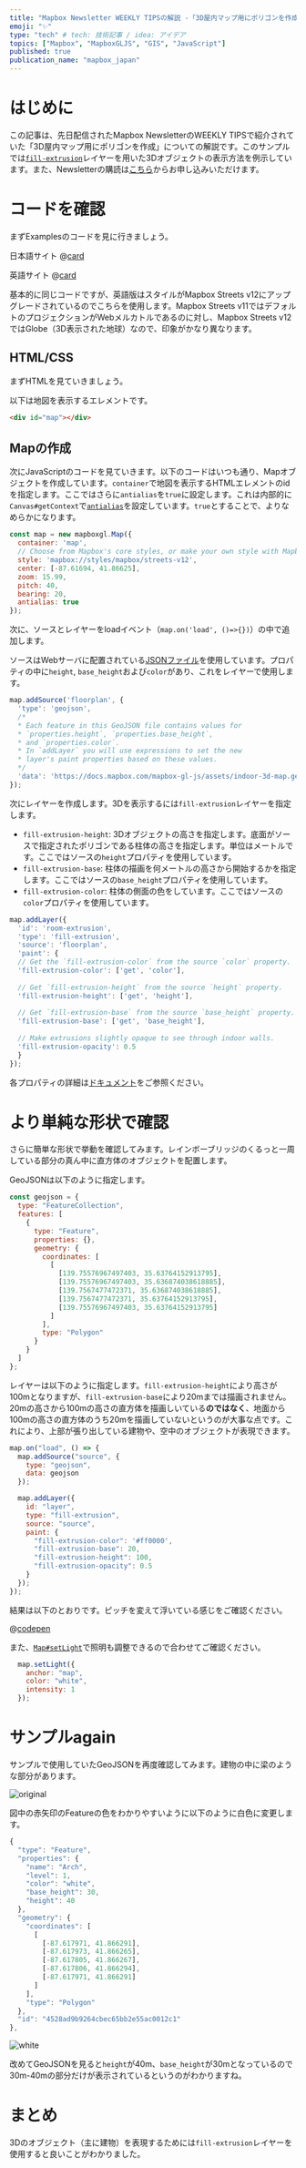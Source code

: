 ```yaml
---
title: "Mapbox Newsletter WEEKLY TIPSの解説 -「3D屋内マップ用にポリゴンを作成」"
emoji: "✨"
type: "tech" # tech: 技術記事 / idea: アイデア
topics: ["Mapbox", "MapboxGLJS", "GIS", "JavaScript"]
published: true
publication_name: "mapbox_japan"
---
```


# はじめに

この記事は、先日配信されたMapbox NewsletterのWEEKLY TIPSで紹介されていた「3D屋内マップ用にポリゴンを作成」についての解説です。このサンプルでは[`fill-extrusion`](https://docs.mapbox.com/mapbox-gl-js/style-spec/layers/#fill-extrusion)レイヤーを用いた3Dオブジェクトの表示方法を例示しています。また、Newsletterの購読は[こちら](https://www.mapbox.jp/blog?#:~:text=%E3%83%8B%E3%83%A5%E3%83%BC%E3%82%B9%E3%83%AC%E3%82%BF%E3%83%BC%E3%82%92%E8%B3%BC%E8%AA%AD)からお申し込みいただけます。


# コードを確認

まずExamplesのコードを見に行きましょう。

日本語サイト
@[card](https://docs.mapbox.com/jp/mapbox-gl-js/example/3d-extrusion-floorplan/)

英語サイト
@[card](https://docs.mapbox.com/mapbox-gl-js/example/3d-extrusion-floorplan/)

基本的に同じコードですが、英語版はスタイルがMapbox Streets v12にアップグレードされているのでこちらを使用します。Mapbox Streets v11ではデフォルトのプロジェクションがWebメルカトルであるのに対し、Mapbox Streets v12ではGlobe（3D表示された地球）なので、印象がかなり異なります。

## HTML/CSS

まずHTMLを見ていきましょう。

以下は地図を表示するエレメントです。

```HTML
<div id="map"></div>
```

## Mapの作成

次にJavaScriptのコードを見ていきます。以下のコードはいつも通り、Mapオブジェクトを作成しています。`container`で地図を表示するHTMLエレメントのidを指定します。ここではさらに`antialias`を`true`に設定します。これは内部的に`Canvas#getContext`で[`antialias`](https://developer.mozilla.org/en-US/docs/Web/API/HTMLCanvasElement/getContext#parameters:~:text=the%20event%20loop-,antialias,-A%20boolean%20value)を設定しています。`true`とすることで、よりなめらかになります。

```JavaScript
const map = new mapboxgl.Map({
  container: 'map',
  // Choose from Mapbox's core styles, or make your own style with Mapbox Studio
  style: 'mapbox://styles/mapbox/streets-v12',
  center: [-87.61694, 41.86625],
  zoom: 15.99,
  pitch: 40,
  bearing: 20,
  antialias: true
});
```

次に、ソースとレイヤーをloadイベント（`map.on('load', ()=>{})`）の中で追加します。

ソースはWebサーバに配置されている[JSONファイル](https://docs.mapbox.com/mapbox-gl-js/assets/indoor-3d-map.geojson)を使用しています。プロパティの中に`height`, `base_height`および`color`があり、これをレイヤーで使用します。

```JavaScript
map.addSource('floorplan', {
  'type': 'geojson',
  /*
  * Each feature in this GeoJSON file contains values for
  * `properties.height`, `properties.base_height`,
  * and `properties.color`.
  * In `addLayer` you will use expressions to set the new
  * layer's paint properties based on these values.
  */
  'data': 'https://docs.mapbox.com/mapbox-gl-js/assets/indoor-3d-map.geojson'
});
```

次にレイヤーを作成します。3Dを表示するには`fill-extrusion`レイヤーを指定します。
- `fill-extrusion-height`: 3Dオブジェクトの高さを指定します。底面がソースで指定されたポリゴンである柱体の高さを指定します。単位はメートルです。ここではソースの`height`プロパティを使用しています。
- `fill-extrusion-base`: 柱体の描画を何メートルの高さから開始するかを指定します。ここではソースの`base_height`プロパティを使用しています。
- `fill-extrusion-color`: 柱体の側面の色をしています。ここではソースの`color`プロパティを使用しています。

```JavaScript
map.addLayer({
  'id': 'room-extrusion',
  'type': 'fill-extrusion',
  'source': 'floorplan',
  'paint': {
  // Get the `fill-extrusion-color` from the source `color` property.
  'fill-extrusion-color': ['get', 'color'],
   
  // Get `fill-extrusion-height` from the source `height` property.
  'fill-extrusion-height': ['get', 'height'],
   
  // Get `fill-extrusion-base` from the source `base_height` property.
  'fill-extrusion-base': ['get', 'base_height'],
   
  // Make extrusions slightly opaque to see through indoor walls.
  'fill-extrusion-opacity': 0.5
  }
});
```

各プロパティの詳細は[ドキュメント](https://docs.mapbox.com/mapbox-gl-js/style-spec/layers/#fill-extrusion)をご参照ください。


# より単純な形状で確認

さらに簡単な形状で挙動を確認してみます。レインボーブリッジのくるっと一周している部分の真ん中に直方体のオブジェクトを配置します。

GeoJSONは以下のように指定します。

```JavaScript
const geojson = {
  type: "FeatureCollection",
  features: [
    {
      type: "Feature",
      properties: {},
      geometry: {
        coordinates: [
          [
            [139.75576967497403, 35.63764152913795],
            [139.75576967497403, 35.636874038618885],
            [139.7567477472371, 35.636874038618885],
            [139.7567477472371, 35.63764152913795],
            [139.75576967497403, 35.63764152913795]
          ]
        ],
        type: "Polygon"
      }
    }
  ]
};
```

レイヤーは以下のように指定します。`fill-extrusion-height`により高さが100mとなりますが、`fill-extrusion-base`により20mまでは描画されません。20mの高さから100mの高さの直方体を描画しいている**のではなく**、地面から100mの高さの直方体のうち20mを描画していないというのが大事な点です。これにより、上部が張り出している建物や、空中のオブジェクトが表現できます。

```JavaScript
map.on("load", () => {
  map.addSource("source", {
    type: "geojson",
    data: geojson
  });

  map.addLayer({
    id: "layer",
    type: "fill-extrusion",
    source: "source",
    paint: {
      "fill-extrusion-color": '#ff0000',
      "fill-extrusion-base": 20,
      "fill-extrusion-height": 100,
      "fill-extrusion-opacity": 0.5
    }
  });
});
```

結果は以下のとおりです。ピッチを変えて浮いている感じをご確認ください。

@[codepen](https://codepen.io/OttyLab/pen/jOQwjBM)

また、[`Map#setLight`](https://docs.mapbox.com/mapbox-gl-js/api/map/#map#setlight)で照明も調整できるので合わせてご確認ください。

```JavaScript
  map.setLight({
    anchor: "map",
    color: "white",
    intensity: 1
  });
```

# サンプルagain

サンプルで使用していたGeoJSONを再度確認してみます。建物の中に梁のような部分があります。

![original](/images/articles/21a276dbc52e7c/1.png)

図中の赤矢印のFeatureの色をわかりやすいように以下のように白色に変更します。

```JavaScript
{
  "type": "Feature",
  "properties": {
    "name": "Arch",
    "level": 1,
    "color": "white",
    "base_height": 30,
    "height": 40
  },
  "geometry": {
    "coordinates": [
      [
        [-87.617971, 41.866291],
        [-87.617973, 41.866265],
        [-87.617805, 41.866267],
        [-87.617806, 41.866294],
        [-87.617971, 41.866291]
      ]
    ],
    "type": "Polygon"
  },
  "id": "4528ad9b9264cbec65bb2e55ac0012c1"
},
```

![white](/images/articles/21a276dbc52e7c/2.png)

改めてGeoJSONを見ると`height`が40m、`base_height`が30mとなっているので30m-40mの部分だけが表示されているというのがわかりますね。


# まとめ

3Dのオブジェクト（主に建物）を表現するためには`fill-extrusion`レイヤーを使用すると良いことがわかりました。